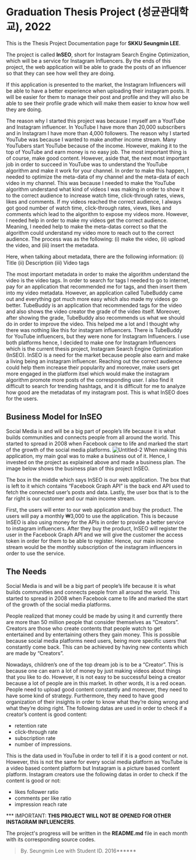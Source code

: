 <h1>Graduation Thesis Project (성균관대학교), 2022</h1>
This is the Thesis Project Documentation page for <b>SKKU Seungmin LEE</b>.

The project is called **InSEO**, short for Instagram Search Engine Optimization, which will be a service for Instagram Influencers.
By the ends of this project, the web application will be able to grade the posts of an influencer so that they can see how well they are doing.

If this application is presented to the market, the Instagram Influencers will be able to have a better experience when uploading their instagram posts. 
It will be easier for them to manage their post and profile and they will also be able to see their profile grade which will make them easier to know how well they are doing.

The reason why I started this project was because I myself am a YoutTube and Instagram influencer. In YouTube I have more than 20,000 subscribers and in Instagram I have more than 4,000 followers. The reason why I started YouTube was because I wanted to make another income stream. Many YouTubers start YouTube because of the income. However, making it to the top of YouTube and earn money is no easy job. The most important thing is of course, make good content. However, aside that, the next most important job in order to succeed in YouTube was to understand the YouTube algorithm and make it work for your channel. In order to make this happen, I needed to optimize the meta-data of my channel and the meta-data of each video in my channel. This was because I needed to make the YouTube algorithm understand what kind of videos I was making in order to show it to the correct audience to increase watch time, click-through rates, views, likes and comments. If my videos reached the correct audience, I always got good number of watch time, click-through rates, views, likes and comments which lead to the algorithm to expose my videos more. However, I needed help in order to make my videos get the correct audience. Meaning, I needed help to make the meta-datas correct so that the algorithm could understand my video more to reach out to the correct audience. The process was as the following: (i) make the video, (ii) upload the video, and (iii) insert the metadata.

Here, when talking about metadata, there are the following information:
              (i) Title
              (ii) Description
              (iii) Video tags

The most important metadata in order to make the algorithm understand the video is the video tags. In order to search for tags I needed to go to internet, pay for an application that recommended me for tags, and then insert them into my video metadata. However, an application called TubeBuddy came out and everything got much more easy which also made my videos go better. TubeBuddy is an application that recommended tags for the video and also shows the video creator the grade of the video itself. Moreover, after showing the grade, TubeBuddy also recommends us what we should do in order to improve the video. This helped me a lot and I thought why there was nothing like this for instagram influencers. There is TubeBuddy for YouTube influencers, but they were none for Instagram Influencers. I use both platforms hence, I decided to make one for Instagram Influencers which is the current thesis project, Instagram Search Engine Optimization (InSEO).
InSEO is a need for the market because people also earn and make a living being an instagram influencer. Reaching out the correct audience could help them increase their popularity and moreover, make users get more engaged in the platform itsel which would make the instagram algorithm promote more posts of the corresponding user. I also find it difficult to search for trending hashtags, and it is difficult for me to analyze how good are the metadatas of my instagram post. This is what InSEO does for the users.

<h2>Business Model for InSEO</h2>

Social Media is and will be a big part of people’s life because it is what builds communities and connects people from all around the world. This started to spread in 2008 when Facebook came to life and marked the start of the growth of the social media platforms.
![Untitled-2](https://user-images.githubusercontent.com/101083759/193397081-9de38f40-2d33-4c93-93bc-e40f21108c7e.png)
When making this application, my main goal was to make a business out of it. Hence, I invested on the project as explained above and made a business plan. The image below shows the business plan of this project InSEO.

The box in the middle which says InSEO is our web application. The box that is left to it which contains “Facebook Graph API” is the back end API used to fetch the connected user’s posts and data. Lastly, the user box that is to the far right is our customer and our main income stream.

First, the users will enter to our web application and buy the product. The users will pay a monthly ₩3,000 to use the application. This is because InSEO is also using money for the APIs in order to provide a better service to instagram influencers. After they buy the product, InSEO will register the user in the Facebook Graph API and we will give the customer the access token in order for them to be able to register. Hence, our main income stream would be the monthly subscription of the instagram influencers in order to use the service.
<h2>The Needs</h2>

Social Media is and will be a big part of people’s life because it is what builds communities and connects people from all around the world. This started to spread in 2008 when Facebook came to life and marked the start of the growth of the social media platforms.


People realized that money could be made by using it and currently there are more than 50 million people that consider themselves as “Creators”. Creators are those who create contents that people watch to get entertained and by entertaining others they gain money. This is possible because social media platforms need users, being more specific users that constantly come back. This can be achieved by having new contents which are made by “Creators”.<br>

Nowadays, children’s one of the top dream job is to be a “Creator”. This is because one can earn a lot of money by just making videos about things that you like to do. However, it is not easy to be successful being a creator because a lot of people are in this market. In other words, it is a red ocean. People need to upload good content constantly and moreover, they need to have some kind of strategy. Furthermore, they need to have good organization of their insights in order to know what they’re doing wrong and what they’re doing right. The following datas are used in order to check if a creator’s content is good content:<br>
- retention rate
- click-through rate
- subscription rate
- number of impressions.<br>

This is the data used in YouTube in order to tell if it is a good content or not. However, this is not the same for every social media platform as YouTube is a video based content platform but Instagram is a picture based content platform. Instagram creators use the following datas in order to check if the content is good or not:<br>
- likes follower ratio
- comments per like ratio 
- impression reach rate <br>

*** IMPORTANT:
        **THIS PROJECT WILL NOT BE OPENED FOR OTHER INSTAGRAM INFLUENCERS**.
        
The project's progress will be written in the **README.md** file in each month with its corresponding source codes.

>By. Seungmin Lee with Student ID. 2016******
